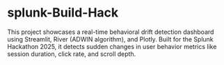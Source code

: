 # splunk-Build-Hack
This project showcases a real-time behavioral drift detection dashboard using Streamlit, River (ADWIN algorithm), and Plotly. Built for the Splunk Hackathon 2025, it detects sudden changes in user behavior metrics like session duration, click rate, and scroll depth. 
